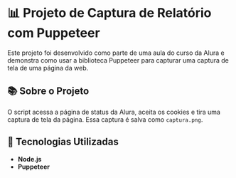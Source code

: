 # 📊 Projeto de Captura de Relatório com Puppeteer

Este projeto foi desenvolvido como parte de uma aula do curso da Alura e demonstra como usar a biblioteca Puppeteer para capturar uma captura de tela de uma página da web.

## 📚 Sobre o Projeto

O script acessa a página de status da Alura, aceita os cookies e tira uma captura de tela da página. Essa captura é salva como `captura.png`.

## 🚀 Tecnologias Utilizadas

- **Node.js**
- **Puppeteer**
